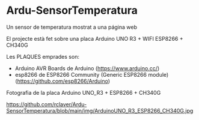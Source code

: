 # Ardu-SensorTemperatura
Un sensor de temperatura mostrat a una página web

El projecte està fet sobre una placa Arduino UNO R3 + WIFI ESP8266 + CH340G

Les PLAQUES emprades son:
- Arduino AVR Boards de Arduino (https://www.arduino.cc/)
- esp8266 de ESP8266 Community (Generic ESP8266 module) (https://github.com/esp8266/Arduino)

Fotografia de la placa Arduino UNO_R3 + ESP8266 + CH340G

https://github.com/rclaver/Ardu-SensorTemperatura/blob/main/img/ArduinoUNO_R3_ESP8266_CH340G.jpg
